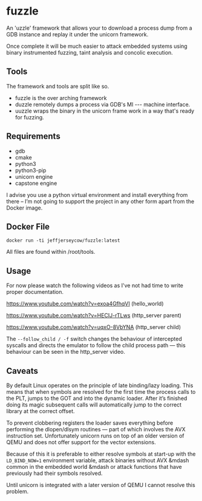 # fuzzle
An 'uzzle' framework that allows your to download a process dump from a GDB instance and replay it under the unicorn framework.

Once complete it will be much easier to attack embedded systems using binary instrumented fuzzing, taint analysis and concolic execution.

## Tools
The framework and tools are split like so.
- fuzzle is the over arching framework
- duzzle remotely dumps a process via GDB's MI --- machine interface.
- uuzzle wraps the binary in the unicorn frame work in a way that's ready for fuzzing.

## Requirements
- gdb
- cmake
- python3
- python3-pip
- unicorn engine
- capstone engine

I advise you use a python virtual environment and install everything from there – I’m not going to support the project in any other form apart from the Docker image.

## Docker File
```docker run -ti jeffjerseycow/fuzzle:latest```

All files are found within /root/tools.

## Usage
For now please watch the following videos as I've not had time to write proper documentation. 

https://www.youtube.com/watch?v=exoa4GfhqVI (hello_world)

https://www.youtube.com/watch?v=HECIJ-rTLws (http_server parent) 

https://www.youtube.com/watch?v=uqxO-8VbYNA (http_server child)

The ```--follow_child / -f``` switch changes the behaviour of intercepted syscalls and directs the emulator to follow the child process path &mdash; this behaviour can be seen in the http_server video.

## Caveats
By default Linux operates on the principle of late binding/lazy loading. This means that when symbols are resolved for the first time the process calls to the PLT, jumps to the GOT and into the dynamic loader. After it’s finished doing its magic subsequent calls will automatically jump to the correct library at the correct offset.

To prevent clobbering registers the loader saves everything before performing the dlopen/dlsym routines &mdash; part of which involves the AVX instruction set. Unfortunately unicorn runs on top of an older version of QEMU and does not offer support for the vector extensions.

Because of this it is preferable to either resolve symbols at start-up with the ```LD_BIND_NOW=1``` environment variable, attack binaries without AVX &mdash common in the embedded world &mdash or attack functions that have previously had their symbols resolved.

Until unicorn is integrated with a later version of QEMU I cannot resolve this problem.
